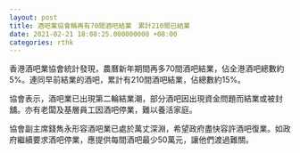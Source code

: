 ```yaml
---
layout: post
title: 酒吧業協會稱再有70間酒吧結業　累計210間已結業
date: 2021-02-21 18:08:25.000000000 +08:00
categories: rthk
---
```


香港酒吧業協會統計發現，農曆新年期間再多70間酒吧結業，佔全港酒吧總數約5%。連同早前結業的酒吧，累計有210間酒吧結業，佔總數約15%。

協會表示，酒吧業已出現第二輪結業潮，部分酒吧因出現資金問題而結業或被封舖。亦有老闆及基層員工因酒吧停業，難以養活家庭。

協會副主席錢雋永形容酒吧業已處於萬丈深淵，希望政府盡快容許酒吧復業。如政府繼續要求酒吧停業，應提供每間酒吧最少50萬元，讓他們渡過難關。
